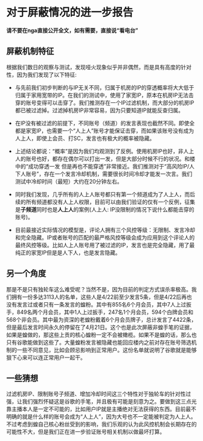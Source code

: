 # 对于屏蔽情况的进一步报告

**请不要在nga直接公开全文，如有需要，直接说“看电台”**

## 屏蔽机制特征

根据我们数日的观察与测试，发现哑火现象似乎并非偶然，而是具有高度的针对性，因为我们发现了以下特征:

- 与先前我们初步判断的与IP无关不同，归属于机房的IP的穿透概率将大大低于归属于家用宽带的IP。在我们的测试中，使用了家宽IP，原本在机房IP无法击穿的账号变得可以击穿了。我们推测存在一个IP过滤机制，而大部分的机房IP都已被过滤掉。过滤掉机房IP非常容易，因为只要知道IP就能反查归属。

- 在IP没有被过滤的前提下，不同账号（频道）的发言表现也截然不同。即使全都是家宽IP，也需要一个“人上人”账号才能保证击穿，而如果该账号没有成为人上人，即使上会员、打SC，发言也有极大的概率被隐藏。

- 上述结论都说：“概率”是因为我们均观测到了反例。使用机房IP也好，非人上人的账号也好，都存在偶尔可以打出一发，但是大部分时候不行的状况。和楼中的“成功穿透一发 但是再也不能穿透”非常接近。我们推测对于“高风险IP/人下人账号”，存在一个发言冷却机制，需要很长时间冷却才能发一次言。我们测试中冷却时间（最短）大约在20分钟左右。

- 同时我们发现，几乎所有的人上人账号都只有第一个频道成为了人上人，而后续的所有频道都没有人上人权限，目前可以由我们验证的仅有一个反例，征集是**子频道**同时也是**人上人**的案例(人上人: IP没限制的情况下说什么都能击穿的账号)。

- 目前最接近实际情况的模型是，评论人拥有三个风控等级：无限制、发言冷却和完全隐藏。IP或者账号的匹配的最严格风控等级会成为应用到这个评论人的最终风控等级。比如人上人账号用了被过滤的IP，发言也是完全隐藏，用了最纯正的家宽IP但是是人下人，也是发言隐藏。

## 另一个角度

那是不是只有独轮车这么难受呢？当然不是，因为目前的判定方式误杀率极高。我们拥有一份多达3113人的名单，这些人是4/22前至少发言5条，但是4/22后再也没有发言过或者只有一条发言的蝗粉。其中有855名6个月会员，其中7人上过扳手，849名两个月会员，其中1人上过扳手，247名1个月会员，594个白牌会员和568个非会员。其中最为资深的老蝗粉戴着6个月会员牌子，总计发言了4422条，但是最后发言时间永久的停留在了4月21日。这个也是此次屏蔽非蝗手笔的证据，如果是蝗做的，那这些上贡的核心蝗粉一定不会被橄榄。如果不是蝗的话，那么也只有谷歌能做到这些了。大量蝗粉发言被隐藏也能回应楼内之前对存在账号筛选机制的一些不同意见，比如会顾忌影响到正常用户。这份名单就说明了谷歌就是能够狠下心来可以连正常用户一起干。

## 一些猜想

过滤机房IP、限制账号子频道、增加冷却时间这三个特性对于独轮车的针对性过强，让我们强烈怀疑这是谷歌的手笔，并且极有可能是刻意为之。要做到这三点光靠主播本人是一定不可能的，比如用户IP就是主播绝对无法获得的东西。目前最不明确的就是什么样的账号会成为“人上人”，因为大号也不一定能被判定为人上人。不过考虑到蝗自己核心粉丝受到的影响，我们乐观的认为此风控机制会长期存在的可能性不大，但是我们正在进一步验证账号相关机制以做最坏打算。